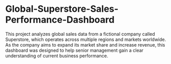 # Global-Superstore-Sales-Performance-Dashboard
This project analyzes global sales data from a fictional company called Superstore, which operates across multiple regions and markets worldwide. As the company aims to expand its market share and increase revenue, this dashboard was designed to help senior management gain a clear understanding of current business performance.
